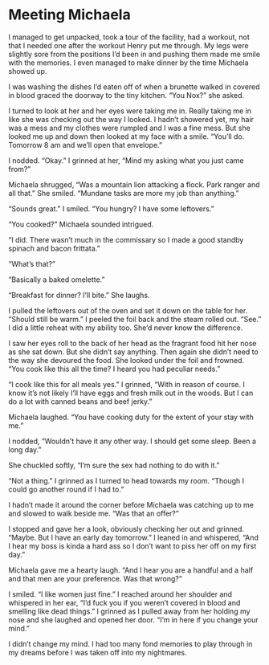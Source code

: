 # Meeting Michaela

I managed to get unpacked, took a tour of the facility, had a workout, not that I needed one after the workout Henry put me through. My legs were slightly sore from the positions I’d been in and pushing them made me smile with the memories. I even managed to make dinner by the time Michaela showed up.

I was washing the dishes I’d eaten off of when a brunette walked in covered in blood graced the doorway to the tiny kitchen. “You Nox?” she asked.

I turned to look at her and her eyes were taking me in. Really taking me in like she was checking out the way I looked. I hadn’t showered yet, my hair was a mess and my clothes were rumpled and I was a fine mess. But she looked me up and down then looked at my face with a smile. “You’ll do. Tomorrow 8 am and we’ll open that envelope.”

I nodded. “Okay.” I grinned at her, “Mind my asking what you just came from?”

Michaela shrugged, “Was a mountain lion attacking a flock. Park ranger and all that.” She smiled. “Mundane tasks are more my job than anything.”

“Sounds great.” I smiled. “You hungry? I have some leftovers.”

“You cooked?” Michaela sounded intrigued.

“I did. There wasn’t much in the commissary so I made a good standby spinach and bacon frittata.”

“What’s that?”

“Basically a baked omelette.”

“Breakfast for dinner? I’ll bite.” She laughs.

I pulled the leftovers out of the oven and set it down on the table for her. “Should still be warm.” I peeled the foil back and the steam rolled out. “See.” I did a little reheat with my ability too. She’d never know the difference.

I saw her eyes roll to the back of her head as the fragrant food hit her nose as she sat down. But she didn’t say anything. Then again she didn’t need to the way she devoured the food. She looked under the foil and frowned. “You cook like this all the time? I heard you had peculiar needs.”

“I cook like this for all meals yes.” I grinned, “With in reason of course. I know it’s not likely I’ll have eggs and fresh milk out in the woods. But I can do a lot with canned beans and beef jerky.”

Michaela laughed. “You have cooking duty for the extent of your stay with me.”

I nodded, “Wouldn’t have it any other way. I should get some sleep. Been a long day.”

She chuckled softly, “I’m sure the sex had nothing to do with it.”

“Not a thing.” I grinned as I turned to head towards my room. “Though I could go another round if I had to.”

I hadn’t made it around the corner before Michaela was catching up to me and slowed to walk beside me. “Was that an offer?”

I stopped and gave her a look, obviously checking her out and grinned. “Maybe. But I have an early day tomorrow.” I leaned in and whispered, “And I hear my boss is kinda a hard ass so I don’t want to piss her off on my first day.”

Michaela gave me a hearty laugh. “And I hear you are a handful and a half and that men are your preference. Was that wrong?”

I smiled. “I like women just fine.” I reached around her shoulder and whispered in her ear, “I’d fuck you if you weren’t covered in blood and smelling like dead things.” I grinned as I pulled away from her holding my nose and she laughed and opened her door. “I’m in here if you change your mind.”

I didn’t change my mind. I had too many fond memories to play through in my dreams before I was taken off into my nightmares.



